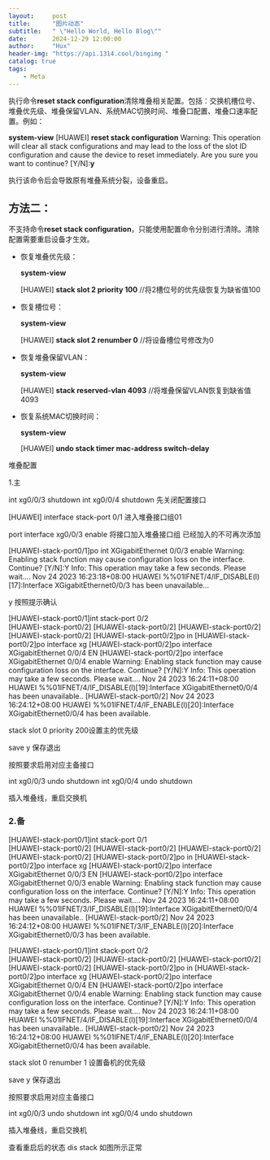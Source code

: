 ```yaml
---
layout:     post
title:      "图片动态"
subtitle:   " \"Hello World, Hello Blog\""
date:       2024-12-29 12:00:00
author:     "Hux"
header-img: "https://api.1314.cool/bingimg "
catalog: true
tags:
    - Meta
---
```


执行命令**reset stack configuration**清除堆叠相关配置。包括：交换机槽位号、堆叠优先级、堆叠保留VLAN、系统MAC切换时间、堆叠口配置、堆叠口速率配置。例如：

<HUAWEI> **system-view**
[HUAWEI] **reset stack configuration**
Warning: This operation will clear all stack configurations and may lead to the loss of the slot ID configuration and cause the device to reset immediately. Are you sure you want to continue? [Y/N]:**y** 

执行该命令后会导致原有堆叠系统分裂，设备重启。

## 方法二：

不支持命令**reset stack configuration**，只能使用配置命令分别进行清除。清除配置需要重启设备才生效。

- 恢复堆叠优先级：

    <HUAWEI> **system-view**

    [HUAWEI] **stack slot 2 priority 100**  //将2槽位号的优先级恢复为缺省值100
- 恢复槽位号：

    <HUAWEI> **system-view**

    [HUAWEI] **stack slot 2 renumber 0**  //将设备槽位号修改为0
- 恢复堆叠保留VLAN：

    <HUAWEI> **system-view**

    [HUAWEI] **stack reserved-vlan 4093**  //将堆叠保留VLAN恢复到缺省值4093
- 恢复系统MAC切换时间：

    <HUAWEI> **system-view**

    [HUAWEI] **undo stack timer mac-address switch-delay**





堆叠配置

1.主

int xg0/0/3
shutdown
int xg0/0/4
shutdown  先关闭配置接口

[HUAWEI] interface stack-port 0/1  进入堆叠接口组01

 port interface xg0/0/3 enable  将接口加入堆叠接口组  已经加入的不可再次添加

[HUAWEI-stack-port0/1]po int XGigabitEthernet 0/0/3 enable 
Warning: Enabling stack function may cause configuration loss on the interface. Continue? [Y/N]:Y
Info: This operation may take a few seconds. Please wait....
Nov 24 2023 16:23:18+08:00 HUAWEI %%01IFNET/4/IF_DISABLE(l)[17]:Interface XGigabitEthernet0/0/3 has been unavailable...

y 按照提示确认

[HUAWEI-stack-port0/1]int stack-port 0/2                   
[HUAWEI-stack-port0/2]
[HUAWEI-stack-port0/2]
[HUAWEI-stack-port0/2]
[HUAWEI-stack-port0/2]
[HUAWEI-stack-port0/2]po in
[HUAWEI-stack-port0/2]po interface xg
[HUAWEI-stack-port0/2]po interface XGigabitEthernet 0/0/4 EN
[HUAWEI-stack-port0/2]po interface XGigabitEthernet 0/0/4 enable 
Warning: Enabling stack function may cause configuration loss on the interface. Continue? [Y/N]:Y
Info: This operation may take a few seconds. Please wait....
Nov 24 2023 16:24:11+08:00 HUAWEI %%01IFNET/4/IF_DISABLE(l)[19]:Interface XGigabitEthernet0/0/4 has been unavailable..
[HUAWEI-stack-port0/2]
Nov 24 2023 16:24:12+08:00 HUAWEI %%01IFNET/4/IF_ENABLE(l)[20]:Interface XGigabitEthernet0/0/4 has been available.





stack slot 0 priority 200设置主的优先级

save
y             保存退出

按照要求启用对应主备接口

int xg0/0/3
undo shutdown
int xg0/0/4
undo shutdown

插入堆叠线，重启交换机



### **2.备**

[HUAWEI-stack-port0/1]int stack-port 0/1                   
[HUAWEI-stack-port0/2]
[HUAWEI-stack-port0/2]
[HUAWEI-stack-port0/2]
[HUAWEI-stack-port0/2]
[HUAWEI-stack-port0/2]po in
[HUAWEI-stack-port0/2]po interface xg
[HUAWEI-stack-port0/2]po interface XGigabitEthernet 0/0/3 EN
[HUAWEI-stack-port0/2]po interface XGigabitEthernet 0/0/3 enable 
Warning: Enabling stack function may cause configuration loss on the interface. Continue? [Y/N]:Y
Info: This operation may take a few seconds. Please wait....
Nov 24 2023 16:24:11+08:00 HUAWEI %%01IFNET/3/IF_DISABLE(l)[19]:Interface XGigabitEthernet0/0/4 has been unavailable..
[HUAWEI-stack-port0/2]
Nov 24 2023 16:24:12+08:00 HUAWEI %%01IFNET/3/IF_ENABLE(l)[20]:Interface XGigabitEthernet0/0/3 has been available.

[HUAWEI-stack-port0/1]int stack-port 0/2                   
[HUAWEI-stack-port0/2]
[HUAWEI-stack-port0/2]
[HUAWEI-stack-port0/2]
[HUAWEI-stack-port0/2]
[HUAWEI-stack-port0/2]po in
[HUAWEI-stack-port0/2]po interface xg
[HUAWEI-stack-port0/2]po interface XGigabitEthernet 0/0/4 EN
[HUAWEI-stack-port0/2]po interface XGigabitEthernet 0/0/4 enable 
Warning: Enabling stack function may cause configuration loss on the interface. Continue? [Y/N]:Y
Info: This operation may take a few seconds. Please wait....
Nov 24 2023 16:24:11+08:00 HUAWEI %%01IFNET/4/IF_DISABLE(l)[19]:Interface XGigabitEthernet0/0/4 has been unavailable..
[HUAWEI-stack-port0/2]
Nov 24 2023 16:24:12+08:00 HUAWEI %%01IFNET/4/IF_ENABLE(l)[20]:Interface XGigabitEthernet0/0/4 has been available.

stack slot 0 renumber 1  设置备机的优先级

save
y             保存退出



按照要求启用对应主备接口

int xg0/0/3
undo shutdown
int xg0/0/4
undo shutdown

插入堆叠线，重启交换机    

查看重启后的状态   dis stack  如图所示正常
